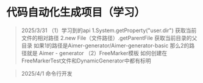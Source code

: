 # 代码自动化生成项目（学习）

>2025/3/31
（1）学习到的api
1.System.getProperty("user.dir")  获取当前文件的相对路径 
2.new File（文件路径）.getParentFile 获取当前目录的父目录
如果1的路径是Aimer-generator/Aimer-generator-basic 那么2的路径就是 Aimer - generator
（2）FreeMarker模板
如何创建在FreeMarkerTest文件和DynamicGenerator中都有标明

>2025/4/1
命令行开发